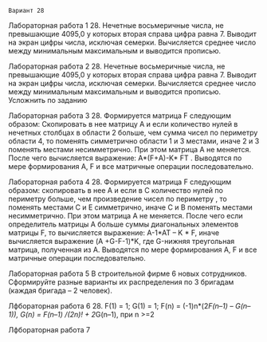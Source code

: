     Вариант 28
Лабораторная работа 1
28. Нечетные восьмеричные числа, не превышающие 4095,0 у которых вторая справа цифра равна 7. Выводит на экран цифры числа, исключая семерки.
Вычисляется среднее число между минимальным
максимальным и выводится прописью.

Лабораторная работа 2
28. Нечетные восьмеричные числа, не превышающие 4095,0 у которых вторая справа цифра равна 7. Выводит на экран цифры числа, исключая семерки.
Вычисляется среднее число между минимальным
максимальным и выводится прописью. Усложнить по заданию

Лабораторная работа 3
28.	Формируется матрица F следующим образом: Скопировать в нее матрицу А и если количество нулей в нечетных столбцах в области 2 больше, чем сумма чисел по периметру области 4, то поменять симметрично области 1 и 3 местами, иначе 2 и 3 поменять местами несимметрично. При этом матрица А не меняется. После чего вычисляется выражение: А*(F+А)-K* FT . Выводятся по мере формирования А, F и все матричные операции последовательно.

Лабораторная работа 4
28.	Формируется матрица F следующим образом: скопировать в нее А и  если в С количество нулей по периметру больше, чем произведение чисел по периметру , то поменять местами С и Е симметрично, иначе С и В поменять местами несимметрично. При этом матрица А не меняется. После чего если определитель матрицы А больше суммы диагональных элементов матрицы F, то вычисляется выражение: A-1*AT – K * F, иначе вычисляется выражение (A +G-F-1)*K, где G-нижняя треугольная матрица, полученная из А. Выводятся по мере формирования А, F и все матричные операции последовательно.

Лабораторная работа 5
В строительной фирме 6 новых сотрудников. Сформируйте разные варианты их распределения по 3 бригадам (каждая бригада – 2 человек).

Лфбораторная работа 6
28. F(1) = 1; G(1) = 1; F(n) = (-1)n*(2*F(n–1) – G(n–1)), G(n) = F(n–1) /(2n)! + 2*G(n–1), при n >=2

Лфбораторная работа 7

